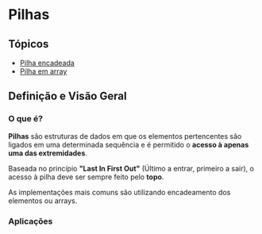 # Pilhas

## Tópicos

* [Pilha encadeada](pilhaEncadeada)
* [Pilha em array](pilhaArr)

## Definição e Visão Geral

### O que é?

**Pilhas** são estruturas de dados em que os elementos pertencentes são ligados em uma determinada sequência e é permitido o **acesso à apenas uma das extremidades**.

Baseada no princípio **"Last In First Out"** (Último a entrar, primeiro a sair), o acesso à pilha deve ser sempre feito pelo **topo**.

As implementações mais comuns são utilizando encadeamento dos elementos ou arrays.

### Aplicações